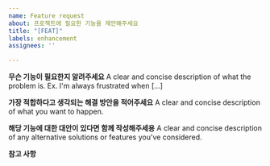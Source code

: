 ```yaml
---
name: Feature request
about: 프로젝트에 필요한 기능을 제안해주세요
title: "[FEAT]"
labels: enhancement
assignees: ''

---
```


**무슨 기능이 필요한지 알려주세요**
A clear and concise description of what the problem is. Ex. I'm always frustrated when [...]

**가장 적합하다고 생각되는 해결 방안을 적어주세요**
A clear and concise description of what you want to happen.

**해당 기능에 대한 대안이 있다면 함께 작성해주세용**
A clear and concise description of any alternative solutions or features you've considered.

**참고 사항**
